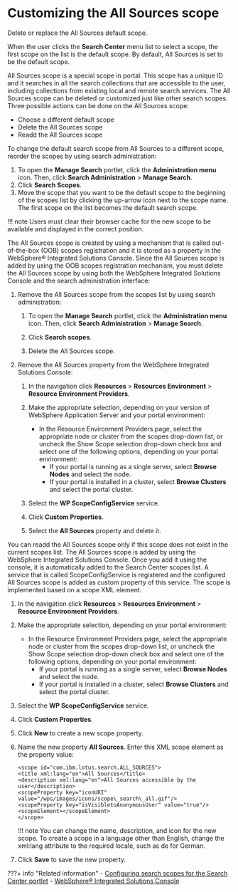 # Customizing the All Sources scope

Delete or replace the All Sources default scope.

When the user clicks the **Search Center** menu list to select a scope, the first scope on the list is the default scope. By default, All Sources is set to be the default scope.

All Sources scope is a special scope in portal. This scope has a unique ID and it searches in all the search collections that are accessible to the user, including collections from existing local and remote search services. The All Sources scope can be deleted or customized just like other search scopes. Three possible actions can be done on the All Sources scope:

-   Choose a different default scope
-   Delete the All Sources scope
-   Readd the All Sources scope

To change the default search scope from All Sources to a different scope, reorder the scopes by using search administration:

1.  To open the **Manage Search** portlet, click the **Administration menu** icon. Then, click **Search Administration** \> **Manage Search**.
2.  Click **Search Scopes**.
3.  Move the scope that you want to be the default scope to the beginning of the scopes list by clicking the up-arrow icon next to the scope name. The first scope on the list becomes the default search scope.

!!! note
    Users must clear their browser cache for the new scope to be available and displayed in the correct position.

The All Sources scope is created by using a mechanism that is called out-of-the-box \(OOB\) scopes registration and it is stored as a property in the WebSphere® Integrated Solutions Console. Since the All Sources scope is added by using the OOB scopes registration mechanism, you must delete the All Sources scope by using both the WebSphere Integrated Solutions Console and the search administration interface:

1.  Remove the All Sources scope from the scopes list by using search administration:

    1.  To open the **Manage Search** portlet, click the **Administration menu** icon. Then, click **Search Administration** \> **Manage Search**.

    2.  Click **Search scopes**.

    3.  Delete the All Sources scope.

2.  Remove the All Sources property from the WebSphere Integrated Solutions Console:

    1.  In the navigation click **Resources** \> **Resources Environment** \> **Resource Environment Providers**.

    2.  Make the appropriate selection, depending on your version of WebSphere Application Server and your portal environment:

        -   In the Resource Environment Providers page, select the appropriate node or cluster from the scopes drop-down list, or uncheck the Show Scope selection drop-down check box and select one of the following options, depending on your portal environment:
            -   If your portal is running as a single server, select **Browse Nodes** and select the node.
            -   If your portal is installed in a cluster, select **Browse Clusters** and select the portal cluster.
    3.  Select the **WP ScopeConfigService** service.

    4.  Click **Custom Properties**.

    5.  Select the **All Sources** property and delete it.


You can readd the All Sources scope only if this scope does not exist in the current scopes list. The All Sources scope is added by using the WebSphere Integrated Solutions Console. Once you add it using the console, it is automatically added to the Search Center scopes list. A service that is called ScopeConfigService is registered and the configured All Sources scope is added as custom property of this service. The scope is implemented based on a scope XML element.

1.  In the navigation click **Resources** \> **Resources Environment** \> **Resource Environment Providers**.
2.  Make the appropriate selection, depending on your portal environment:
    -   In the Resource Environment Providers page, select the appropriate node or cluster from the scopes drop-down list, or uncheck the Show Scope selection drop-down check box and select one of the following options, depending on your portal environment:
        -   If your portal is running as a single server, select **Browse Nodes** and select the node.
        -   If your portal is installed in a cluster, select **Browse Clusters** and select the portal cluster.

3.  Select the **WP ScopeConfigService** service.
4.  Click **Custom Properties**.
5.  Click **New** to create a new scope property.
6.  Name the new property **All Sources**. Enter this XML scope element as the property value:

    ```
    <scope id="com.ibm.lotus.search.ALL_SOURCES">
    <title xml:lang="en">All Sources</title>
    <description xml:lang="en">All Sources accessible by the user</description>
    <scopeProperty key="iconURI" value="/wps/images/icons/scope\_search\_all.gif"/>
    <scopeProperty key="isVisibletoAnonymousUser" value="true"/>
    <scopeElement></scopeElement>
    </scope>
    
    ```

    !!! note
        You can change the name, description, and icon for the new scope. To create a scope in a language other than English, change the xml:lang attribute to the required locale, such as de for German.

7.  Click **Save** to save the new property.


???+ info "Related information"
    - [Configuring search scopes for the Search Center portlet](../cfg_searchcenter/srtcfg_sc_scopes.md)
    - [WebSphere® Integrated Solutions Console](../../../../../deployment/manage/portal_admin_tools/WebSphere_Integrated_Solutions_Console.md)

